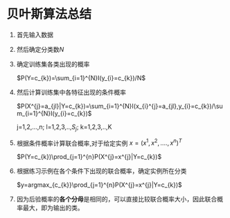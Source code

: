 # 贝叶斯算法总结

1. 首先输入数据

2. 然后确定分类数*N*

3. 确定训练集各类出现的概率

    $P(Y=c_{k})=\sum_{i=1}^{N}I(y_{i}=c_{k})/N$

4. 然后计算训练集中各特征出现的条件概率

    $P(X^{j}=a_{jl}|Y=c_{k})=\sum_{i=1}^{N}I(x_{i}^{j}=a_{jl},y_{i}=c_{k})/\sum_{i=1}^{N}I(y_{i}=c_{k})$

    j=1,2,...,n; l=1,2,3,..,$S_{j}$; k=1,2,3,..,K

5. 根据条件概率计算联合概率,对于给定实例 $x=(x^{1},x^{2},....,x^{n})^{T}$

    $P(Y=c_{k})\prod_{j=1}^{n}P(X^{j}=x^{j}|Y=c_{k})$

6. 根据练习示例在各个条件下出现的联合概率，确定实例所在分类

    $y=argmax_{c_{k}}\prod_{j=1}^{n}P(X^{j}=x^{j}|Y=c_{k})$

7. 因为后验概率的**各个分母**是相同的，可以直接比较联合概率大小，因此联合概率最大，即为输出的类。
